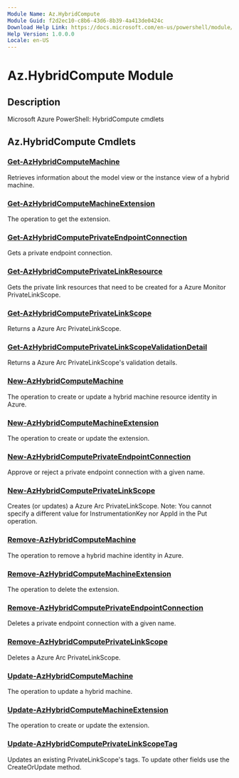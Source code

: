 ```yaml
---
Module Name: Az.HybridCompute
Module Guid: f2d2ec10-c8b6-43d6-8b39-4a413de0424c
Download Help Link: https://docs.microsoft.com/en-us/powershell/module/az.hybridcompute
Help Version: 1.0.0.0
Locale: en-US
---
```


# Az.HybridCompute Module
## Description
Microsoft Azure PowerShell: HybridCompute cmdlets

## Az.HybridCompute Cmdlets
### [Get-AzHybridComputeMachine](Get-AzHybridComputeMachine.md)
Retrieves information about the model view or the instance view of a hybrid machine.

### [Get-AzHybridComputeMachineExtension](Get-AzHybridComputeMachineExtension.md)
The operation to get the extension.

### [Get-AzHybridComputePrivateEndpointConnection](Get-AzHybridComputePrivateEndpointConnection.md)
Gets a private endpoint connection.

### [Get-AzHybridComputePrivateLinkResource](Get-AzHybridComputePrivateLinkResource.md)
Gets the private link resources that need to be created for a Azure Monitor PrivateLinkScope.

### [Get-AzHybridComputePrivateLinkScope](Get-AzHybridComputePrivateLinkScope.md)
Returns a Azure Arc PrivateLinkScope.

### [Get-AzHybridComputePrivateLinkScopeValidationDetail](Get-AzHybridComputePrivateLinkScopeValidationDetail.md)
Returns a Azure Arc PrivateLinkScope's validation details.

### [New-AzHybridComputeMachine](New-AzHybridComputeMachine.md)
The operation to create or update a hybrid machine resource identity in Azure.

### [New-AzHybridComputeMachineExtension](New-AzHybridComputeMachineExtension.md)
The operation to create or update the extension.

### [New-AzHybridComputePrivateEndpointConnection](New-AzHybridComputePrivateEndpointConnection.md)
Approve or reject a private endpoint connection with a given name.

### [New-AzHybridComputePrivateLinkScope](New-AzHybridComputePrivateLinkScope.md)
Creates (or updates) a Azure Arc PrivateLinkScope.
Note: You cannot specify a different value for InstrumentationKey nor AppId in the Put operation.

### [Remove-AzHybridComputeMachine](Remove-AzHybridComputeMachine.md)
The operation to remove a hybrid machine identity in Azure.

### [Remove-AzHybridComputeMachineExtension](Remove-AzHybridComputeMachineExtension.md)
The operation to delete the extension.

### [Remove-AzHybridComputePrivateEndpointConnection](Remove-AzHybridComputePrivateEndpointConnection.md)
Deletes a private endpoint connection with a given name.

### [Remove-AzHybridComputePrivateLinkScope](Remove-AzHybridComputePrivateLinkScope.md)
Deletes a Azure Arc PrivateLinkScope.

### [Update-AzHybridComputeMachine](Update-AzHybridComputeMachine.md)
The operation to update a hybrid machine.

### [Update-AzHybridComputeMachineExtension](Update-AzHybridComputeMachineExtension.md)
The operation to create or update the extension.

### [Update-AzHybridComputePrivateLinkScopeTag](Update-AzHybridComputePrivateLinkScopeTag.md)
Updates an existing PrivateLinkScope's tags.
To update other fields use the CreateOrUpdate method.

